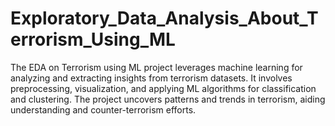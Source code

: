 # Exploratory_Data_Analysis_About_Terrorism_Using_ML
The EDA on Terrorism using ML project leverages machine learning for analyzing and extracting insights from terrorism datasets. It involves preprocessing, visualization, and applying ML algorithms for classification and clustering. The project uncovers patterns and trends in terrorism, aiding understanding and counter-terrorism efforts.
